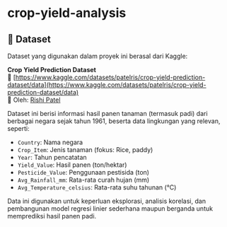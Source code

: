 # crop-yield-analysis

## 📂 Dataset

Dataset yang digunakan dalam proyek ini berasal dari Kaggle:

**Crop Yield Prediction Dataset**  
📎 [https://www.kaggle.com/datasets/patelris/crop-yield-prediction-dataset/data](https://www.kaggle.com/datasets/patelris/crop-yield-prediction-dataset/data)  
📌 Oleh: [Rishi Patel](https://www.kaggle.com/patelris)

Dataset ini berisi informasi hasil panen tanaman (termasuk padi) dari berbagai negara sejak tahun 1961, beserta data lingkungan yang relevan, seperti:

- `Country`: Nama negara
- `Crop_Item`: Jenis tanaman (fokus: Rice, paddy)
- `Year`: Tahun pencatatan
- `Yield_Value`: Hasil panen (ton/hektar)
- `Pesticide_Value`: Penggunaan pestisida (ton)
- `Avg_Rainfall_mm`: Rata-rata curah hujan (mm)
- `Avg_Temperature_celsius`: Rata-rata suhu tahunan (°C)

Data ini digunakan untuk keperluan eksplorasi, analisis korelasi, dan pembangunan model regresi linier sederhana maupun berganda untuk memprediksi hasil panen padi.
